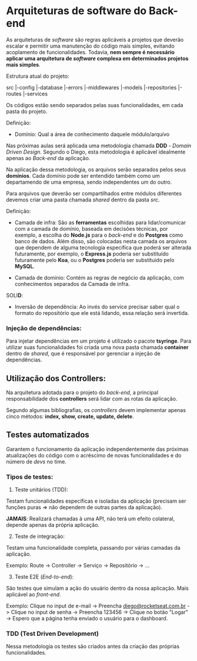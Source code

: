 # Arquiteturas de software do Back-end

As arquiteturas de _software_ são regras aplicáveis a projetos que deverão escalar e permitir uma manutenção do código mais simples, evitando acoplamento de funcionalidades. Todavia, **nem sempre é necessário aplicar uma arquitetura de _software_ complexa em determinados projetos mais simples**.

Estrutura atual do projeto:

src
|-config
|-database
|-errors
|-middlewares
|-models
|-repositories
|-routes
|-services

Os códigos estão sendo separados pelas suas funcionalidades, em cada pasta do projeto.

Definição:

- Domínio: Qual a área de conhecimento daquele módulo/arquivo

Nas próximas aulas será aplicada uma metodologia chamada **DDD** - _Domain Driven Design_. Segundo o Diego, esta metodologia é aplicável idealmente apenas ao _Back-end_ da aplicação.

Na aplicação dessa metodologia, os arquivos serão separados pelos seus **domínios**. Cada domínio pode ser entendido também como um departamendo de uma empresa, sendo independentes um do outro.

Para arquivos que deverão ser compartilhados entre módulos diferentes devemos criar uma pasta chamada _shared_ dentro da pasta _src_.

Definição:

- Camada de infra: São as **ferramentas** escolhidas para lidar/comunicar com a camada de domínio, baseada em decisões técnicas, por exemplo, a escolha do **Node.js** para o _back-end_ e do **Postgres** como banco de dados. Além disso, são colocadas nesta camada os arquivos que dependem de alguma tecnologia específica que poderá ser alterada futuramente, por exemplo, o **Express.js** poderia ser substituído futuramente pelo **Koa**, ou o **Postgres** poderia ser substituido pelo **MySQL**.

- Camada de domínio: Contém as regras de negócio da aplicação, com conhecimentos separados da Camada de infra.

SOLI**D**:

- Inversão de dependência: Ao invés do service precisar saber qual o formato do repositório que ele está lidando, essa relação será invertida.

### Injeção de dependências:

Para injetar dependências em um projeto é utilizado o pacote **tsyringe**. Para utilizar suas funcionalidades foi criada uma nova pasta chamada **container** dentro de _shared_, que é responsável por gerenciar a injeção de dependências.

## Utilização dos Controllers:

Na arquitetura adotada para o projeto do _back-end_, a principal responsabilidade dos **controllers** será lidar com as rotas da aplicação.

Segundo algumas bibliografias, os _controllers_ devem implementar apenas cinco métodos: **index, show, create, update, delete**.

## Testes automatizados

Garantem o funcionamento da aplicação independentemente das próximas atualizações do código com o acréscimo de novas funcionalidades e do número de _devs_ no time.

### Tipos de testes:

1. Teste unitários (TDD):

Testam funcionalidades específicas e isoladas da aplicação (precisam ser funções puras => não dependem de outras partes da aplicação).

**JAMAIS**: Realizará chamadas à uma API, não terá um efeito colateral, depende apenas da própria aplicação.

2. Teste de integração:

Testam uma funcionalidade completa, passando por várias camadas da aplicação.

Exemplo: Route -> Controller -> Serviço -> Repositório -> ...

3. Teste E2E (_End-to-end_):

São testes que simulam a ação do usuário dentro da nossa aplicação. Mais aplicável ao _front-end_.

Exemplo: Clique no input de e-mail -> Preencha diego@rocketseat.com.br -> Clique no input de senha -> Preencha 123456 -> Clique no botão "Logar" -> Espero que a página tenha enviado o usuário para o dashboard.

### TDD (Test Driven Development)

Nessa metodologia os testes são criados antes da criação das próprias funcionalidades.
